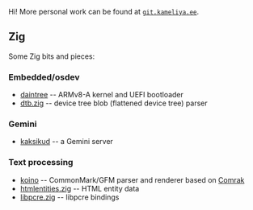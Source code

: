 Hi! More personal work can be found at [`git.kameliya.ee`](https://git.kameliya.ee).

## Zig

Some Zig bits and pieces:

### Embedded/osdev

* [daintree](https://github.com/kivikakk/daintree) -- ARMv8-A kernel and UEFI bootloader
* [dtb.zig](https://github.com/kivikakk/dtb.zig) -- device tree blob (flattened device tree) parser

### Gemini

* [kaksikud](https://github.com/kivikakk/kaksikud) -- a Gemini server

### Text processing

* [koino](https://github.com/kivikakk/koino) -- CommonMark/GFM parser and renderer based on [Comrak](https://github.com/kivikakk/comrak)
* [htmlentities.zig](https://github.com/kivikakk/htmlentities.zig) -- HTML entity data
* [libpcre.zig](https://github.com/kivikakk/libpcre.zig) -- libpcre bindings
